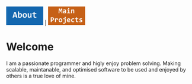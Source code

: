 <p align="left">
  <a href="About.md"><img alt="ABOUT" src="About Button.jpg" width="100"/></a> | 
  <a href="Main Projects.md"><img alt="MAIN PROJECTS" src="Main Button.jpg" width="100"/></a>
</p>

# Welcome

<p align="left">
    I am a passionate programmer and higly enjoy problem solving. Making scalable, maintanable, and optimised software to be used and enjoyed by others is a true love of mine.
</p>